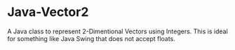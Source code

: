 # Java-Vector2
A Java class to represent 2-Dimentional Vectors using Integers. This is ideal for something like Java Swing that does not accept floats. 
